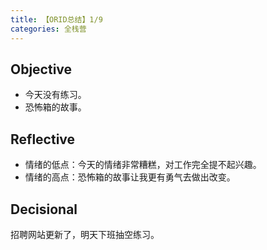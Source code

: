 ```yaml
---
title: 【ORID总结】1/9
categories: 全栈营
---
```


## Objective
- 今天没有练习。
- 恐怖箱的故事。

## Reflective
- 情绪的低点：今天的情绪非常糟糕，对工作完全提不起兴趣。
- 情绪的高点：恐怖箱的故事让我更有勇气去做出改变。

## Decisional
招聘网站更新了，明天下班抽空练习。
